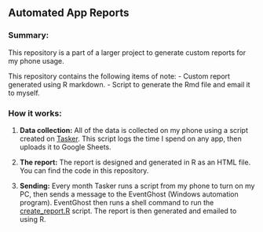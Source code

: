 Automated App Reports
---------------------

### Summary:

This repository is a part of a larger project to generate custom reports
for my phone usage.

This repository contains the following items of note: - Custom report
generated using R markdown. - Script to generate the Rmd file and email
it to myself.

### How it works:

1.  **Data collection:** All of the data is collected on my phone using
    a script created on
    [Tasker](https://play.google.com/store/apps/details?id=net.dinglisch.android.taskerm&hl=en).
    This script logs the time I spend on any app, then uploads it to
    Google Sheets.

2.  **The report:** The report is designed and generated in R as an HTML
    file. You can find the code in this repository.

3.  **Sending:** Every month Tasker runs a script from my phone to turn
    on my PC, then sends a message to the EventGhost (Windows automation
    program). EventGhost then runs a shell command to run the
    [create\_report.R](https://github.com/visuelledata/AppReports/blob/master/create_report.R)
    script. The report is then generated and emailed to using R.
